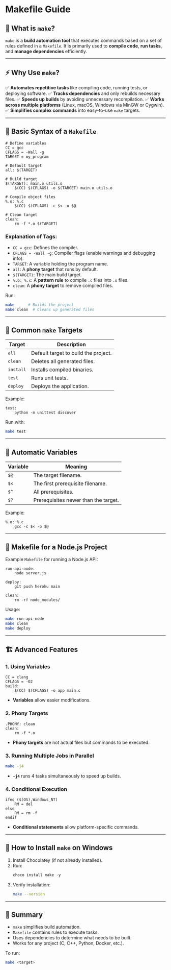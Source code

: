 # Makefile Guide

## 📌 What is `make`?
`make` is a **build automation tool** that executes commands based on a set of rules defined in a `Makefile`. It is primarily used to **compile code**, **run tasks**, and **manage dependencies** efficiently.

---

## ⚡ Why Use `make`?
✅ **Automates repetitive tasks** like compiling code, running tests, or deploying software.
✅ **Tracks dependencies** and only rebuilds necessary files.
✅ **Speeds up builds** by avoiding unnecessary recompilation.
✅ **Works across multiple platforms** (Linux, macOS, Windows via MinGW or Cygwin).
✅ **Simplifies complex commands** into easy-to-use `make` targets.

---

## 📜 Basic Syntax of a `Makefile`
```make
# Define variables
CC = gcc
CFLAGS = -Wall -g
TARGET = my_program

# Default target
all: $(TARGET)

# Build target
$(TARGET): main.o utils.o
	$(CC) $(CFLAGS) -o $(TARGET) main.o utils.o

# Compile object files
%.o: %.c
	$(CC) $(CFLAGS) -c $< -o $@

# Clean target
clean:
	rm -f *.o $(TARGET)
```

### Explanation of Tags:
- `CC = gcc`: Defines the compiler.
- `CFLAGS = -Wall -g`: Compiler flags (enable warnings and debugging info).
- `TARGET`: A variable holding the program name.
- `all`: A **phony target** that runs by default.
- `$(TARGET)`: The main build target.
- `%.o: %.c`: A **pattern rule** to compile `.c` files into `.o` files.
- `clean`: A **phony target** to remove compiled files.

Run:
```sh
make      # Builds the project
make clean  # Cleans up generated files
```

---

## 🎯 Common `make` Targets
| Target  | Description  |
|---------|-------------|
| `all`   | Default target to build the project. |
| `clean` | Deletes all generated files. |
| `install` | Installs compiled binaries. |
| `test`  | Runs unit tests. |
| `deploy` | Deploys the application. |

Example:
```make
test:
	python -m unittest discover
```
Run with:
```sh
make test
```

---

## 🔄 Automatic Variables
| Variable | Meaning |
|----------|---------|
| `$@` | The target filename. |
| `$<` | The first prerequisite filename. |
| `$^` | All prerequisites. |
| `$?` | Prerequisites newer than the target. |

Example:
```make
%.o: %.c
	gcc -c $< -o $@
```

---

## 📂 Makefile for a Node.js Project
Example `Makefile` for running a Node.js API:
```make
run-api-node:
	node server.js

deploy:
	git push heroku main

clean:
	rm -rf node_modules/
```
Usage:
```sh
make run-api-node
make clean
make deploy
```

---

## 🏗 Advanced Features
### **1. Using Variables**
```make
CC = clang
CFLAGS = -O2
build:
	$(CC) $(CFLAGS) -o app main.c
```
- **Variables** allow easier modifications.

### **2. Phony Targets**
```make
.PHONY: clean
clean:
	rm -f *.o
```
- **Phony targets** are not actual files but commands to be executed.

### **3. Running Multiple Jobs in Parallel**
```sh
make -j4
```
- **`-j4`** runs 4 tasks simultaneously to speed up builds.

### **4. Conditional Execution**
```make
ifeq ($(OS),Windows_NT)
	RM = del
else
	RM = rm -f
endif
```
- **Conditional statements** allow platform-specific commands.

---

## 🚀 How to Install `make` on Windows
1. Install Chocolatey (if not already installed).
2. Run:
   ```powershell
   choco install make -y
   ```
3. Verify installation:
   ```sh
   make --version
   ```

---

## 🎯 Summary
- `make` simplifies build automation.
- `Makefile` contains rules to execute tasks.
- Uses dependencies to determine what needs to be built.
- Works for any project (C, C++, Python, Docker, etc.).

To run:
```sh
make <target>
```
